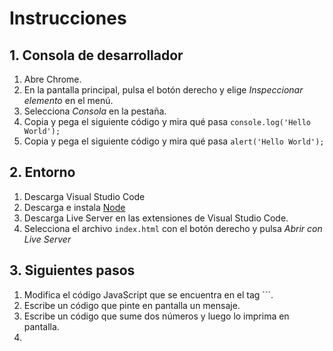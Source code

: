 # Instrucciones

## 1. Consola de desarrollador

1. Abre Chrome.
2. En la pantalla principal, pulsa el botón derecho y elige *Inspeccionar elemento* en el menú.
3. Selecciona *Consola* en la pestaña.
4. Copia y pega el siguiente código y mira qué pasa `console.log('Hello World');`
5. Copia y pega el siguiente código y mira qué pasa `alert('Hello World');`

## 2. Entorno

1. Descarga Visual Studio Code
2. Descarga e instala [Node](https://nodejs.org/en/)
3. Descarga Live Server en las extensiones de Visual Studio Code.
4. Selecciona el archivo `index.html` con el botón derecho y pulsa *Abrir con Live Server*

## 3. Siguientes pasos

1. Modifica el código JavaScript que se encuentra en el tag `<script></script>``.
2. Escribe un código que pinte en pantalla un mensaje.
3. Escribe un código que sume dos números y luego lo imprima en pantalla.
4. 